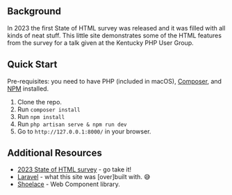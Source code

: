 ## Background

In 2023 the first State of HTML survey was released and it was filled with all kinds of neat stuff. This little site demonstrates some of the HTML features from the survey for a talk given at the Kentucky PHP User Group.

## Quick Start

Pre-requisites: you need to have PHP (included in macOS), [Composer](https://getcomposer.org/doc/00-intro.md#installation-linux-unix-macos), and [NPM](https://docs.npmjs.com/downloading-and-installing-node-js-and-npm) installed.

1. Clone the repo.
2. Run `composer install`
3. Run `npm install`
4. Run `php artisan serve & npm run dev`
6. Go to `http://127.0.0.1:8000/` in your browser.

## Additional Resources

* [2023 State of HTML survey](https://survey.devographics.com/en-US/survey/state-of-html/2023/outline/1) - go take it!
* [Laravel](https://laravel.com/) - what this site was [over]built with. 😅
* [Shoelace](https://shoelace.style/) - Web Component library.
